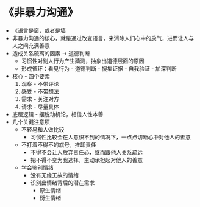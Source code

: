 # 《非暴力沟通》

- 《语言是窗，或者是墙
- 非暴力沟通的核心，就是通过改变语言，来消除人们心中的戾气，进而让人与人之间充满善意
- 造成关系疏离的因素 -> 道德判断
  - 习惯性对别人行为产生猜测，抽象出道德层面的原因
  - 形成循环：看见行为 - 道德判断 - 搜集证据 - 自我验证 - 加深判断
- 核心 - 四个要素
  1. 观察 - 不带评论
  2. 感受 - 不带想法
  3. 需求 - 关注对方
  4. 请求 - 尽量具体
- 底层逻辑 - 摆脱动机论，相信人性本善
- 几个关键注意项
  - 不轻易和人做比较
    - 习惯性比较会在人意识不到的情况下，一点点切断心中对他人的善意
  - 不打着不得不的旗号，推卸责任
    - 不得不会让人放弃责任心，继而跟他人关系疏远
    - 把不得不变为我选择，主动承担起对他人的善意
  - 学会鉴别情绪
    - 没有无缘无故的情绪
    - 识别出情绪背后的潜在需求
      - 原生情绪
      - 衍生情绪
